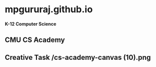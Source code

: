 # mpgururaj.github.io
#### K-12 Computer Science
## CMU CS Academy
## Creative Task /cs-academy-canvas (10).png
